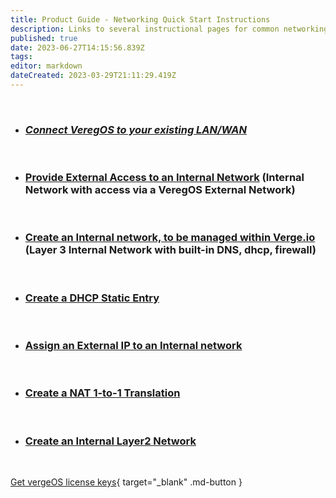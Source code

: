 ```yaml
---
title: Product Guide - Networking Quick Start Instructions
description: Links to several instructional pages for common networking tasks
published: true
date: 2023-06-27T14:15:56.839Z
tags: 
editor: markdown
dateCreated: 2023-03-29T21:11:29.419Z
---
```


<br>

- ### [_Connect VeregOS to your existing LAN/WAN_](../ProductGuide/connectLANWAN)

<br>

- ### [Provide External Access to an Internal Network](../ProductGuide/internalwithextaccess) (Internal Network with access via a VeregOS External Network)

<br>

- ### [Create an Internal network, to be managed within Verge.io](../ProductGuide/internal-layer3) (Layer 3 Internal Network with built-in DNS, dhcp, firewall)

<br>

- ### [Create a DHCP Static Entry](../ProductGuide/dhcpstaticlease)

<br>

- ### [Assign an External IP to an Internal network](../ProductGuide/assignexternalIP)

<br>

- ### [Create a NAT 1-to-1 Translation](../ProductGuide/NAT1to1)

<br>

- ### [Create an Internal Layer2 Network](../ProductGuide/internal-layer2)


<br>

[Get vergeOS license keys](https://www.verge.io/test-drive){ target="_blank" .md-button }